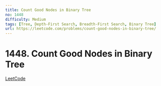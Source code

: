 ```yaml
---
title: Count Good Nodes in Binary Tree
no: 1448
difficulty: Medium
tags: [Tree, Depth-First Search, Breadth-First Search, Binary Tree]
url: https://leetcode.com/problems/count-good-nodes-in-binary-tree/
---
```


# 1448. Count Good Nodes in Binary Tree

[LeetCode](https://leetcode.com/problems/count-good-nodes-in-binary-tree/)

